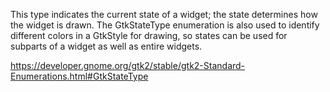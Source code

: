 This type indicates the current state of a widget; the state determines how the widget is drawn. The GtkStateType enumeration is also used to identify different colors in a GtkStyle for drawing, so states can be used for subparts of a widget as well as entire widgets.

https://developer.gnome.org/gtk2/stable/gtk2-Standard-Enumerations.html#GtkStateType
